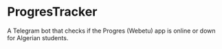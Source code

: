 # ProgresTracker
A Telegram bot that checks if the Progres (Webetu) app is online or down for Algerian students.
